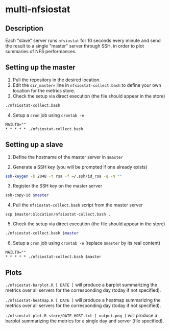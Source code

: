 # multi-nfsiostat

## Description

Each "slave" server runs `nfsiostat` for 10 seconds every minute and send the result to a single "master" server through SSH, in order to plot summaries of NFS performances.

## Setting up the master

1. Pull the repository in the desired location.
2. Edit the `dir_master=` line in `nfsiostat-collect.bash` to define your own location for the metrics store.
3. Check the setup via direct execution (the file should appear in the store)

```bash
./nfsiostat-collect.bash
```
4. Setup a `cron` job using `crontab -e`

```
MAILTO=""
* * * * * ./nfsiostat-collect.bash
```

## Setting up a slave

1. Define the hostname of the master server in `$master`

2. Generate a SSH key (you will be prompted if one already exists)

```bash
ssh-keygen -b 2048 -t rsa -f ~/.ssh/id_rsa -q -N ""
```

3. Register the SSH key on the master server

```bash
ssh-copy-id $master
```

4. Pull the `nfsiostat-collect.bash` script from the master server
```
scp $master:$location/nfsiostat-collect.bash .
```

5. Check the setup via direct execution (the file should appear in the store)

```bash
./nfsiostat-collect.bash $master
```

6. Setup a `cron` job using `crontab -e` (replace `$master` by its real content)

```
MAILTO=""
* * * * * ./nfsiostat-collect.bash $master
```

## Plots

`./nfsiostat-barplot.R [ DATE ]` will produce a barplot summarizing the metrics over all servers for the corresponding day (today if not specified).

`./nfsiostat-heatmap.R [ DATE ]` will produce a heatmap summarizing the metrics over all servers for the corresponding day (today if not specified).

`./nfsiostat-plot.R store/DATE_HOST.txt [ output.png ]`  will produce a barplot summarizing the metrics for a single day and server (file specified).

